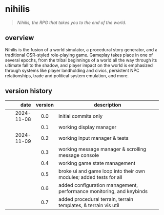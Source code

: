 # nihilis
> _Nihilis, the RPG that takes you to the end of the world._

## overview

Nihilis is the fusion of a world simulator, a procedural story generator, and a traditional OSR-styled role-playing game. Gameplay takes place in one of several epochs, from the tribal beginnings of a world all the way through its ultimate fall to the shadow, and player impact on the world is emphasized through systems like player landholding and civics, persistent NPC relationships, trade and political system emulation, and more.

## version history

|       date | version | description                                                  |
| ---------: | :-----: | ------------------------------------------------------------ |
| 2024-11-08 |   0.0   | initial commits only                                         |
|            |   0.1   | working display manager                                      |
| 2024-11-09 |   0.2   | working input manager & tests                                |
|            |   0.3   | working message manager & scrolling message console          |
|            |   0.4   | working game state management                                |
|            |   0.5   | broke ui and game loop into their own modules; added tests for all |
|            |   0.6   | added configuration management, performance monitoring, and keybinds |
|            |   0.7   | added procedural terrain, terrain templates, & terrain vis util |

